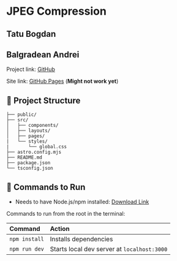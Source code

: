 # JPEG Compression

## Tatu Bogdan
## Balgradean Andrei

Project link: [GitHub](https://github.com/ThotuB/jpeg)

Site link: [GitHub Pages](https://thotub.github.io/jpeg/) (**Might not work yet**)

## 🚀 Project Structure

```
├── public/
├── src/
│   ├── components/
│   ├── layouts/
│   ├── pages/
|   └── styles/
|       └── global.css
├── astro.config.mjs
├── README.md
├── package.json
└── tsconfig.json
```

## 🧞 Commands to Run

* Needs to have Node.js/npm installed: [Download Link](https://nodejs.org/en)

Commands to run from the root in the terminal:

| Command                | Action                                           |
| :--------------------- | :----------------------------------------------- |
| `npm install`          | Installs dependencies                            |
| `npm run dev`          | Starts local dev server at `localhost:3000`      |
